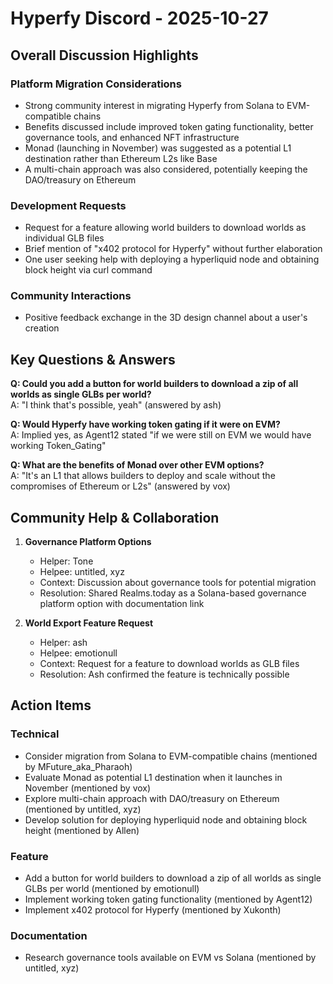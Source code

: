 # Hyperfy Discord - 2025-10-27

## Overall Discussion Highlights

### Platform Migration Considerations
- Strong community interest in migrating Hyperfy from Solana to EVM-compatible chains
- Benefits discussed include improved token gating functionality, better governance tools, and enhanced NFT infrastructure
- Monad (launching in November) was suggested as a potential L1 destination rather than Ethereum L2s like Base
- A multi-chain approach was also considered, potentially keeping the DAO/treasury on Ethereum

### Development Requests
- Request for a feature allowing world builders to download worlds as individual GLB files
- Brief mention of "x402 protocol for Hyperfy" without further elaboration
- One user seeking help with deploying a hyperliquid node and obtaining block height via curl command

### Community Interactions
- Positive feedback exchange in the 3D design channel about a user's creation

## Key Questions & Answers

**Q: Could you add a button for world builders to download a zip of all worlds as single GLBs per world?**  
A: "I think that's possible, yeah" (answered by ash)

**Q: Would Hyperfy have working token gating if it were on EVM?**  
A: Implied yes, as Agent12 stated "if we were still on EVM we would have working Token_Gating"

**Q: What are the benefits of Monad over other EVM options?**  
A: "It's an L1 that allows builders to deploy and scale without the compromises of Ethereum or L2s" (answered by vox)

## Community Help & Collaboration

1. **Governance Platform Options**
   - Helper: Tone
   - Helpee: untitled, xyz
   - Context: Discussion about governance tools for potential migration
   - Resolution: Shared Realms.today as a Solana-based governance platform option with documentation link

2. **World Export Feature Request**
   - Helper: ash
   - Helpee: emotionull
   - Context: Request for a feature to download worlds as GLB files
   - Resolution: Ash confirmed the feature is technically possible

## Action Items

### Technical
- Consider migration from Solana to EVM-compatible chains (mentioned by MFuture_aka_Pharaoh)
- Evaluate Monad as potential L1 destination when it launches in November (mentioned by vox)
- Explore multi-chain approach with DAO/treasury on Ethereum (mentioned by untitled, xyz)
- Develop solution for deploying hyperliquid node and obtaining block height (mentioned by Allen)

### Feature
- Add a button for world builders to download a zip of all worlds as single GLBs per world (mentioned by emotionull)
- Implement working token gating functionality (mentioned by Agent12)
- Implement x402 protocol for Hyperfy (mentioned by Xukonth)

### Documentation
- Research governance tools available on EVM vs Solana (mentioned by untitled, xyz)